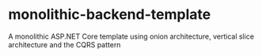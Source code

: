 # monolithic-backend-template
A monolithic ASP.NET Core template using onion architecture, vertical slice architecture and the CQRS pattern
